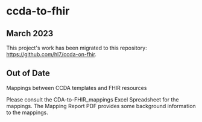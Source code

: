 # ccda-to-fhir

## March 2023
This project's work has been migrated to this repository: https://github.com/hl7/ccda-on-fhir. 

## Out of Date
Mappings between CCDA templates and FHIR resources

Please consult the CDA-to-FHIR_mappings Excel Spreadsheet for the mappings.  The Mapping Report PDF provides some background information to the mappings.
